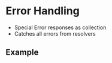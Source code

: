 # Error Handling

* Special Error responses as collection
* Catches all errors from resolvers

## Example

```json

```
